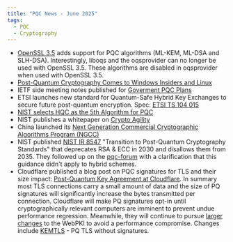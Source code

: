 ```yaml
---
title: "PQC News - June 2025"
tags:
  - PQC
  - Cryptography
---
```


- [OpenSSL 3.5](https://openssl-corporation.org/post/2025-04-08-openssl-35-final-release/?utm_source=atom_feed) adds support for PQC algorithms (ML-KEM, ML-DSA and SLH-DSA). Interestingly, liboqs and the oqsprovider can no longer be used with OpenSSL 3.5. These algorithms are disabled in oqsprovider when used with OpenSSL 3.5.
- [Post-Quantum Cryptography Comes to Windows Insiders and Linux](https://techcommunity.microsoft.com/blog/microsoft-security-blog/post-quantum-cryptography-comes-to-windows-insiders-and-linux/4413803)
- IETF side meeting notes published for [Goverment PQC Plans](https://mailarchive.ietf.org/arch/msg/saag/-Z3D08VanHqrEuPaY9W2Sm03WmE/)
- ETSI launches new standard for Quantum-Safe Hybrid Key Exchanges to secure future post-quantum encryption. Spec: [ETSI TS 104 015](https://www.etsi.org/deliver/etsi_ts/104000_104099/104015/01.01.01_60/ts_104015v010101p.pdf)
- [NIST selects HQC as the 5th Algorithm for PQC](https://www.nist.gov/news-events/news/2025/03/nist-selects-hqc-fifth-algorithm-post-quantum-encryption)
- NIST publishes a whitepaper on [Crypto Agility](https://csrc.nist.gov/pubs/cswp/39/considerations-for-achieving-cryptographic-agility/ipd#:~:text=This%20draft%20NIST%20Cybersecurity%20White,crypto%20agility%20while%20maintaining%20interoperability.)
- China launched its [Next Generation Commercial Cryptographic Algorithms Program (NGCC)](https://niccs.org.cn/en/notice/)
- NIST published [NIST IR 8547](https://csrc.nist.gov/pubs/ir/8547/ipd) "Transition to Post-Quantum Cryptography Standards" that deprecates RSA & ECC in 2030 and disallows them from 2035. They followed up on the [pqc-forum](https://groups.google.com/a/list.nist.gov/g/pqc-forum) with a clarification that this guidance didn't apply to hybrid schemes.
- Cloudflare published a blog post on PQC signatures for TLS and their size impact: [Post-Quantum Key Agreement at Cloudflare](https://blog.cloudflare.com/another-look-at-pq-signatures/). In summary most TLS connections carry a small amount of data and the size of PQ signatures will significantly increase the bytes transmitted per connection. Cloudflare will make PQ signatures opt-in until cryptographically relevant computers are imminent to prevent undue performance regression. Meanwhile, they will continue to pursue [larger changes](https://blog.cloudflare.com/pq-2024/#way-forward) to the WebPKI to avoid a performance compromise. Changes include [KEMTLS](https://blog.cloudflare.com/kemtls-post-quantum-tls-without-signatures/) - PQ TLS without signatures.
